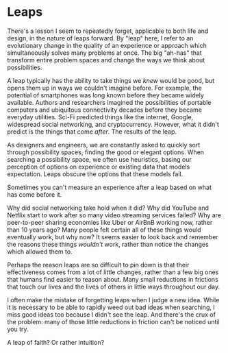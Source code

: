 # Leaps

There's a lesson I seem to repeatedly forget, applicable to both life and design, in the nature of leaps forward. By "leap" here, I refer to an evolutionary change in the quality of an experience or approach which simultaneously solves many problems at once. The big "ah-has" that transform entire problem spaces and change the ways we think about possibilities.

A leap typically has the ability to take things we *knew* would be good, but opens them up in ways we couldn't imagine before. For example, the potential of smartphones was long known before they became widely available. Authors and researchers imagined the possibilities of portable computers and ubiquitous connectivity decades before they became everyday utilities. Sci-Fi predicted things like the internet, Google, widespread social networking, and cryptocurrency. However, what it didn't predict is the things that come *after*. The results of the leap.

As designers and engineers, we are constantly asked to quickly sort through possibility spaces, finding the good or elegant options. When searching a possibility space, we often use heuristics, basing our perception of options on experience or existing data that models expectation. Leaps obscure the options that these models fail.

Sometimes you can't measure an experience after a leap based on what has come before it.

Why did social networking take hold when it did? Why did YouTube and Netflix start to work after so many video streaming services failed? Why are peer-to-peer sharing economies like Uber or AirBnB working now, rather than 10 years ago? Many people felt certain all of these things would eventually work, but why now? It seems easier to look back and remember the reasons these things *wouldn't* work, rather than notice the changes which allowed them to.

Perhaps the reason leaps are so difficult to pin down is that their effectiveness comes from a lot of little changes, rather than a few big ones that humans find easier to reason about. Many small reductions in frictions that touch our lives and the lives of others in little ways throughout our day.

I often make the mistake of forgetting leaps when I judge a new idea. While it is necessary to be able to rapidly weed out bad ideas when searching, I miss good ideas too because I didn't see the leap. And there's the crux of the problem: many of those little reductions in friction can't be noticed until you try.

A leap of faith? Or rather intuition?
